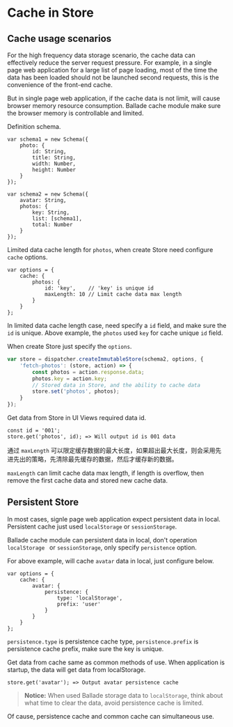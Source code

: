 # Cache in Store

## Cache usage scenarios

For the high frequency data storage scenario, the cache data can effectively reduce the server request pressure. For example, in a single page web application for a large list of page loading, most of the time the data has been loaded should not be launched second requests, this is the convenience of the front-end cache.

But in single page web application, if the cache data is not limit, will cause browser memory resource consumption. Ballade cache module make sure the browser memory is controllable and limited.

Definition schema.

```
var schema1 = new Schema({
    photo: {
        id: String,
        title: String,
        width: Number,
        height: Number
    }
});

var schema2 = new Schema({
    avatar: String,
    photos: {
        key: String,
        list: [schema1],
        total: Number
    }
});
```

Limited data cache length for `photos`, when create Store need configure `cache`  options.

```
var options = {
    cache: {
        photos: {
            id: 'key',    // 'key' is unique id
            maxLength: 10 // Limit cache data max length
        }
    }
};
```

In limited data cache length case, need specify a `id` field, and make sure the `id` is unique. Above example, the `photos` used `key` for cache unique `id` field.

When create Store just specify the `options`.

```js
var store = dispatcher.createImmutableStore(schema2, options, {
    'fetch-photos': (store, action) => {
        const photos = action.response.data;
        photos.key = action.key;
        // Stored data in Store, and the ability to cache data
        store.set('photos', photos);
    }
});
```

Get data from Store in UI Views required data id.

```
const id = '001';
store.get('photos', id); => Will output id is 001 data
```

通过 `maxLength` 可以限定缓存数据的最大长度，如果超出最大长度，则会采用先进先出的策略，先清除最先缓存的数据，然后才缓存新的数据。

`maxLength` can limit cache data max length, if length is overflow, then remove the first cache data and stored new cache data.

## Persistent Store

In most cases, signle page web application expect persistent data in local. Persistent cache just used `localStorage` or `sessionStorage`.

Ballade cache module can persistent data in local, don't operation `localStorage ` or `sessionStorage`, only specify `persistence` option.

For above example, will cache `avatar` data in local, just configure below.

```
var options = {
    cache: {
        avatar: {
            persistence: {
                type: 'localStorage',
                prefix: 'user'
            }
        }
    }
};
```

`persistence.type` is persistence cache type, `persistence.prefix` is persistence cache prefix, make sure the key is unique.

Get data from cache same as common methods of use. When application is startup, the data will get data from localStorage.

```
store.get('avatar'); => Output avatar persistence cache
```

> **Notice:** When used Ballade storage data to `localStorage`, think about what time to clear the data, avoid persistence cache is limited.

Of cause, persistence cache and common cache can simultaneous use.

